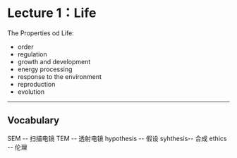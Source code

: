 # Lecture 1：Life

The Properties od Life:
* order
* regulation
* growth and development
* energy processing
* response to the environment
* reproduction
* evolution 


------
## Vocabulary
SEM -- 扫描电镜
TEM -- 透射电镜
hypothesis -- 假设
syhthesis-- 合成
ethics -- 伦理
